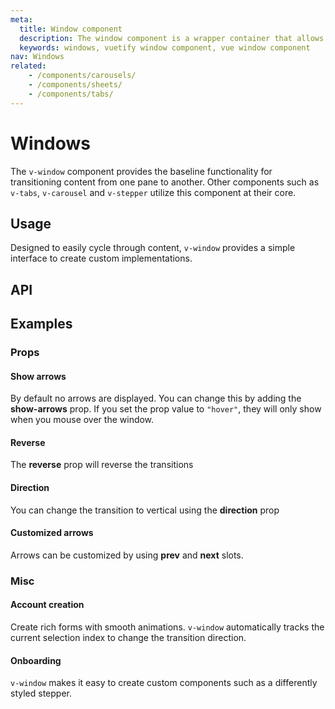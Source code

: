 ```yaml
---
meta:
  title: Window component
  description: The window component is a wrapper container that allows transitioning between content. It serves as the baseline for tabs and carousels.
  keywords: windows, vuetify window component, vue window component
nav: Windows
related:
    - /components/carousels/
    - /components/sheets/
    - /components/tabs/
---
```


# Windows

The `v-window` component provides the baseline functionality for transitioning content from one pane to another. Other components such as `v-tabs`, `v-carousel` and `v-stepper` utilize this component at their core.

## Usage

Designed to easily cycle through content, `v-window` provides a simple interface to create custom implementations.

<example file="v-window/usage" />

<entry />

## API

<api-inline />

## Examples

### Props

#### Show arrows

By default no arrows are displayed. You can change this by adding the **show-arrows** prop. If you set the prop value to `"hover"`, they will only show when you mouse over the window.

<example file="v-window/prop-show-arrows" />

#### Reverse

The **reverse** prop will reverse the transitions

<example file="v-window/prop-reverse" />

#### Direction

You can change the transition to vertical using the **direction** prop

<example file="v-window/prop-direction" />

#### Customized arrows

Arrows can be customized by using **prev** and **next** slots.

<example file="v-window/slots-next-prev" />

### Misc

#### Account creation

Create rich forms with smooth animations. `v-window` automatically tracks the current selection index to change the transition direction.

<example file="v-window/misc-account-creation" />

#### Onboarding

`v-window` makes it easy to create custom components such as a differently styled stepper.

<example file="v-window/misc-onboarding" />
